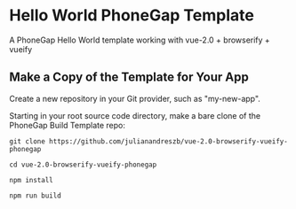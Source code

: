 # Hello World PhoneGap Template

A PhoneGap Hello World template working with vue-2.0 + browserify + vueify

## Make a Copy of the Template for Your App
Create a new repository in your Git provider, such as "my-new-app".

Starting in your root source code directory, make a bare clone of the PhoneGap Build Template repo:

```
git clone https://github.com/julianandreszb/vue-2.0-browserify-vueify-phonegap
```

```
cd vue-2.0-browserify-vueify-phonegap
```
```
npm install
```
```
npm run build
 ```